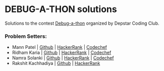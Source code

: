 # DEBUG-A-THON solutions

Solutions to the contest [Debug-a-thon](https://www.hackerrank.com/debug-a-thon) organized by Depstar Coding Club.


### Problem Setters:
- Mann Patel | [Github](https://github.com/manncodes) | [HackerRank](https://www.hackerrank.com/manncodes) | [Codechef](https://www.codechef.com/users/mxnnn)
- Ridham Karia | [Github](https://github.com/hypnotizedhero-git) | [HackerRank](https://www.hackerrank.com/ridhamkaria) | [Codechef](codechef.com/users/ridham_2) 
- Namra Solanki | [Github](https://github.com/whonamra) | [HackerRank](https://www.hackerrank.com/whonamra) | [Codechef](codechef.com/users/damnjoker)
- Rakshit Kachhadiya | [Github]() | [HackerRank]()
